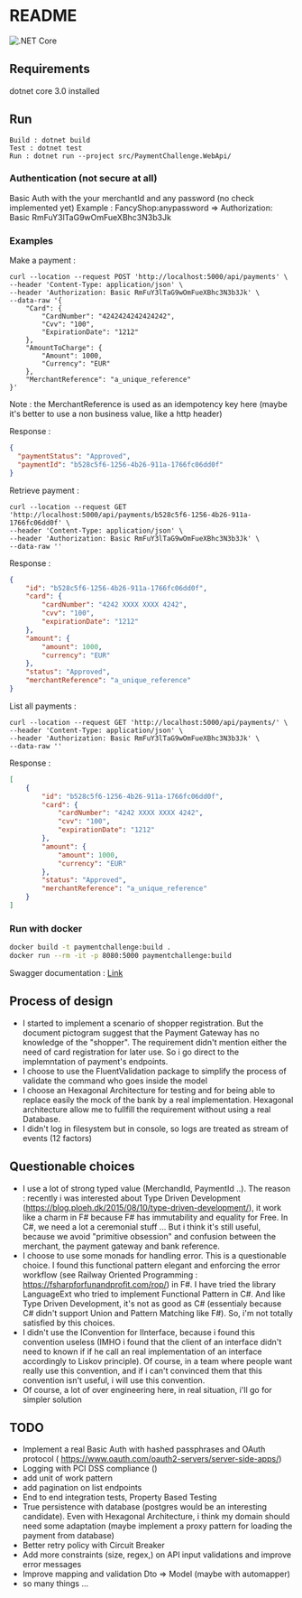 # README

![.NET Core](https://github.com/etiennepierrot/PaymentChallenge/workflows/.NET%20Core/badge.svg?branch=master)

## Requirements

dotnet core 3.0 installed

## Run
    
    Build : dotnet build
    Test : dotnet test
    Run : dotnet run --project src/PaymentChallenge.WebApi/

### Authentication (not secure at all)

Basic Auth with the your merchantId and any password (no check implemented yet)
Example :
FancyShop:anypassword =>  Authorization: Basic RmFuY3lTaG9wOmFueXBhc3N3b3Jk

### Examples

Make a payment :

``` curl
curl --location --request POST 'http://localhost:5000/api/payments' \
--header 'Content-Type: application/json' \
--header 'Authorization: Basic RmFuY3lTaG9wOmFueXBhc3N3b3Jk' \
--data-raw '{
    "Card": {
        "CardNumber": "4242424242424242",
        "Cvv": "100",
        "ExpirationDate": "1212"
    },
    "AmountToCharge": {
        "Amount": 1000,
        "Currency": "EUR"
    },
    "MerchantReference": "a_unique_reference"
}'
```

Note : the MerchantReference is used as an idempotency key here (maybe it's better to use a non business value, like a http header)

Response :

``` json
{
  "paymentStatus": "Approved",
  "paymentId": "b528c5f6-1256-4b26-911a-1766fc06dd0f"
}
```

Retrieve payment :

``` curl
curl --location --request GET 'http://localhost:5000/api/payments/b528c5f6-1256-4b26-911a-1766fc06dd0f' \
--header 'Content-Type: application/json' \
--header 'Authorization: Basic RmFuY3lTaG9wOmFueXBhc3N3b3Jk' \
--data-raw ''
```

Response :

``` json
{
    "id": "b528c5f6-1256-4b26-911a-1766fc06dd0f",
    "card": {
        "cardNumber": "4242 XXXX XXXX 4242",
        "cvv": "100",
        "expirationDate": "1212"
    },
    "amount": {
        "amount": 1000,
        "currency": "EUR"
    },
    "status": "Approved",
    "merchantReference": "a_unique_reference"
}
```

List all payments :

``` curl
curl --location --request GET 'http://localhost:5000/api/payments/' \
--header 'Content-Type: application/json' \
--header 'Authorization: Basic RmFuY3lTaG9wOmFueXBhc3N3b3Jk' \
--data-raw ''
```

Response :

``` json
[
    {
        "id": "b528c5f6-1256-4b26-911a-1766fc06dd0f",
        "card": {
            "cardNumber": "4242 XXXX XXXX 4242",
            "cvv": "100",
            "expirationDate": "1212"
        },
        "amount": {
            "amount": 1000,
            "currency": "EUR"
        },
        "status": "Approved",
        "merchantReference": "a_unique_reference"
    }
]
```

### Run with docker

``` bash
docker build -t paymentchallenge:build .
docker run --rm -it -p 8080:5000 paymentchallenge:build
```

Swagger documentation : [Link](http://localhost:8080/index.html)

## Process of design

* I started to implement a scenario of shopper registration. But the document pictogram suggest that the Payment Gateway has no knowledge of the "shopper". The requirement didn't mention either the need of card registration for later use. So i go direct to the implemntation of payment's endpoints.
* I choose to use the FluentValidation package to simplify the process of validate the command who goes inside the model
* I choose an Hexagonal Architecture for testing and for being able to replace easily the mock of the bank by a real implementation. Hexagonal architecture allow me to fullfill the requirement without using a real Database. 
* I didn't log in filesystem but in console, so logs are treated as stream of events (12 factors)
  

## Questionable choices

* I use a lot of strong typed value (MerchandId, PaymentId ..). The reason : recently i was interested about Type Driven Development (https://blog.ploeh.dk/2015/08/10/type-driven-development/), it work like a charm in F# because F# has immutability and equality for Free. In C#, we need a lot a ceremonial stuff ... 
But i think it's still useful, because we avoid "primitive obsession" and confusion between the merchant, the payment gateway and bank reference.
* I choose to use some monads for handling error. This is a questionable choice. I found this functional pattern elegant and enforcing the error workflow (see Railway Oriented Programming : https://fsharpforfunandprofit.com/rop/) in F#. I have tried the library LanguageExt who tried to implement Functional Pattern in C#. And like Type Driven Development, it's not as good as C# (essentialy because C# didn't support Union and Pattern Matching like F#). So, i'm not totally satisfied by this choices.
* I didn't use the IConvention for IInterface, because i found this convention useless (IMHO i found that the client of an interface didn't need to known if if he call an real implementation of an interface accordingly to Liskov principle). Of course, in a team where people want really use this convention, and if i can't convinced them that this convention isn't useful, i will use this convention.
* Of course, a lot of over engineering here, in real situation, i'll go for simpler solution

## TODO

* Implement a real Basic Auth with hashed passphrases and OAuth protocol ( https://www.oauth.com/oauth2-servers/server-side-apps/)
* Logging with PCI DSS compliance ()
* add unit of work pattern
* add pagination on list endpoints
* End to end integration tests, Property Based Testing
* True persistence with database (postgres would be an interesting candidate). Even with Hexagonal Architecture, i think my domain should need some adaptation (maybe implement a proxy pattern for loading the payment from database)
* Better retry policy with Circuit Breaker
* Add more constraints (size, regex,) on API input validations and improve error messages
* Improve mapping and validation Dto => Model  (maybe with automapper)
* so many things ...
